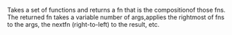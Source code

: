 Takes a set of functions and returns a fn that is the compositionof those fns.  The returned fn takes a variable number of args,applies the rightmost of fns to the args, the nextfn (right-to-left) to the result, etc.